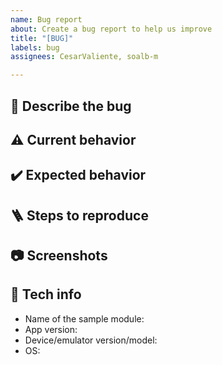 ```yaml
---
name: Bug report
about: Create a bug report to help us improve
title: "[BUG]"
labels: bug
assignees: CesarValiente, soalb-m

---
```


<!---
name: Bug report
about: Found a bug in one of our libraries and/or their samples? Please, let us know! Thanks! 🙏.
Credits and kudos to: [Cortinico](https://github.com/cortinico/kotlin-android-template/tree/main/.github) and the [Fluent UI team](https://github.com/microsoft/fluentui-android/tree/master/.github) for their fantastic templates that have helped us as inspiration.

Instructions: Please, fill the following sections with the information that is suggested in the comments. You can leave the comments or delete them, it won't be shown in the Bug report.
-->

## 🐛 Describe the bug
<!-- Clear and concise description of what the issue is. -->

## ⚠️ Current behavior
<!-- Clear and concise description of what is currently happening. -->

## ✔️ Expected behavior
<!-- Clear and concise description of what you expected to happen. -->

## 🪜 Steps to reproduce
<!-- Please, show us how we can reproduce the issue. Steps using a numbered list would be fantastic! e.g.:
1. Go to '...'
2. Click on '....'
3. Scroll down to '....'
4. See error -->

## 📷 Screenshots
<!-- If applicable, add screenshots to help explain your problem. 
They can be taken by pressing the Volume Down and Power Button at the same time on Android 4.0 and higher.-->

## 📱 Tech info
 - Name of the sample module: <!-- e.g. qualifiers -->
 - App version: <!-- e.g. 1.0.0 -->
- Device/emulator version/model: <!-- e.g. Surface Duo v1, Surface Duo 2 emulator, Tablet XYZ, etc. -->
- OS: <!-- e.g. 11 -->
